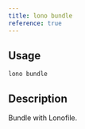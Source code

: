 ```yaml
---
title: lono bundle
reference: true
---
```


## Usage

    lono bundle

## Description

Bundle with Lonofile.



